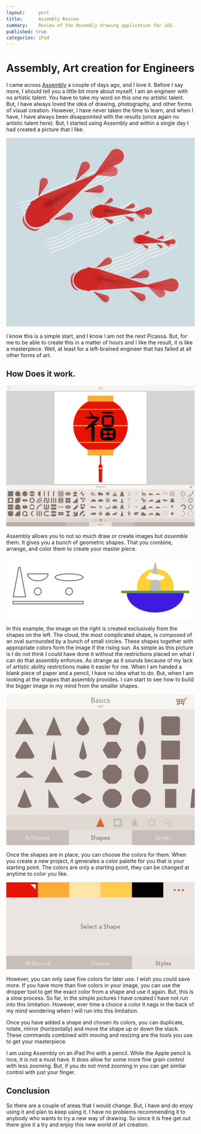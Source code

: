 ```yaml
---
layout:     post
title:      Assembly Review
summary:    Review of the Assembly drawing application for iOS.
published: true
categories: iPad
---
```


# Assembly, Art creation for Engineers

I came across [Assembly](https://itunes.apple.com/us/app/assembly-graphic-design-for/) a couple of days ago, and I love it.  Before I say more, I should tell you a little bit more about myself.  I am an engineer with no artistic talent.  You have to take my word on this one *no* artistic talent.  But, I have always loved the idea of drawing, photography, and other forms of visual creation.  However, I have never taken the time to learn, and when I have, I have always been disappointed with the results (once again no artistic talent here).  But, I started using Assembly and within a single day I had created a picture that I like.

![first image](https://raw.githubusercontent.com/joshsmoore/mooreabout_me/gh-pages/images/assembly_review/coy.png)

I know this is a simple start, and I know I am not the next Picassa.  But, for me to be able to create this in a matter of hours and I like the result, it is like a masterpiece.  Well, at least for a left-brained engineer that has failed at all other forms of art.

## How Does it work. 

![interface](https://raw.githubusercontent.com/joshsmoore/mooreabout_me/gh-pages/images/assembly_review/interface.png)

Assembly allows you to not so much draw or create images but *assemble* them.  It gives you a bunch of geometric shapes. That you combine, arrange, and color them to create your master piece.

![sample of some of the shapes](https://raw.githubusercontent.com/joshsmoore/mooreabout_me/gh-pages/images/assembly_review/building_Blocks.jpeg)

In this example, the image on the right is created exclusively from the shapes on the left.  The cloud, the most complicated shape, is composed of an oval surrounded by a bunch of small circles.  These shapes together with appropriate colors form the image if the rising sun.  As simple as this picture is I do not think I could have done it without the restrictions placed on what I can do that assembly enforces.  As strange as it sounds because of my lack of artistic ability restrictions make it easier for me.  When I am handed a blank piece of paper and a pencil, I have no idea what to do.  But, when I am looking at the shapes that assembly provides.  I can start to see how to build the bigger image in my mind from the smaller shapes.

![some assembly shapes](https://raw.githubusercontent.com/joshsmoore/mooreabout_me/gh-pages/images/assembly_review/shapes.jpeg)

Once the shapes are in place, you can choose the colors for them.  When you create a new project, it generates a color palette for you that is your starting point.  The colors are only a starting point, they can be changed at anytime to color you like.

![colors](https://raw.githubusercontent.com/joshsmoore/mooreabout_me/gh-pages/images/assembly_review/colors.jpeg)

However, you can only save five colors for later use.  I wish you could save more.  If you have more than five colors in your image, you can use the dropper tool to get the exact color from a shape and use it again.  But, this is a slow process.  So far, in the simple pictures I have created I have not run into this limitation.  However, ever time a choice a color it nags in the back of my mind wondering when I will run into this limitation.

Once you have added a shape and chosen its colors, you can duplicate, rotate, mirror (horizontally) and move the shape up or down the stack. These commands combined with moving and resizing are the tools you use to get your masterpiece.  

I am using Assembly on an iPad Pro with a pencil.  While the Apple pencil is nice, it is not a must have.  It does allow for some more fine grain control with less zooming.  But, if you do not mind zooming in you can get similar control with just your finger. 

## Conclusion

So there are a couple of areas that I would change.  But, I have and do enjoy using it and plan to keep using it. I have no problems recommending it to anybody who wants to try a new way of drawing.  So since it is free get out there give it a try and enjoy this new world of art creation.
